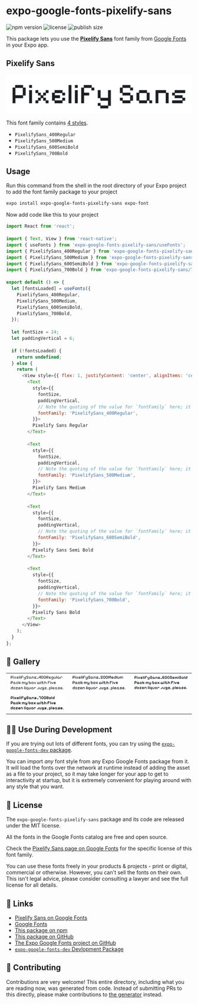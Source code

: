 # expo-google-fonts-pixelify-sans

![npm version](https://flat.badgen.net/npm/v/expo-google-fonts-pixelify-sans)
![license](https://flat.badgen.net/github/license/expo/google-fonts)
![publish size](https://flat.badgen.net/packagephobia/install/expo-google-fonts-pixelify-sans)

This package lets you use the [**Pixelify Sans**](https://fonts.google.com/specimen/Pixelify+Sans) font family from [Google Fonts](https://fonts.google.com/) in your Expo app.

## Pixelify Sans

![Pixelify Sans](./font-family.png)

This font family contains [4 styles](#-gallery).

- `PixelifySans_400Regular`
- `PixelifySans_500Medium`
- `PixelifySans_600SemiBold`
- `PixelifySans_700Bold`

## Usage

Run this command from the shell in the root directory of your Expo project to add the font family package to your project
```sh
expo install expo-google-fonts-pixelify-sans expo-font
```

Now add code like this to your project
```js
import React from 'react';

import { Text, View } from 'react-native';
import { useFonts } from 'expo-google-fonts-pixelify-sans/useFonts';
import { PixelifySans_400Regular } from 'expo-google-fonts-pixelify-sans/400Regular';
import { PixelifySans_500Medium } from 'expo-google-fonts-pixelify-sans/500Medium';
import { PixelifySans_600SemiBold } from 'expo-google-fonts-pixelify-sans/600SemiBold';
import { PixelifySans_700Bold } from 'expo-google-fonts-pixelify-sans/700Bold';

export default () => {
  let [fontsLoaded] = useFonts({
    PixelifySans_400Regular,
    PixelifySans_500Medium,
    PixelifySans_600SemiBold,
    PixelifySans_700Bold,
  });

  let fontSize = 24;
  let paddingVertical = 6;

  if (!fontsLoaded) {
    return undefined;
  } else {
    return (
      <View style={{ flex: 1, justifyContent: 'center', alignItems: 'center' }}>
        <Text
          style={{
            fontSize,
            paddingVertical,
            // Note the quoting of the value for `fontFamily` here; it expects a string!
            fontFamily: 'PixelifySans_400Regular',
          }}>
          Pixelify Sans Regular
        </Text>

        <Text
          style={{
            fontSize,
            paddingVertical,
            // Note the quoting of the value for `fontFamily` here; it expects a string!
            fontFamily: 'PixelifySans_500Medium',
          }}>
          Pixelify Sans Medium
        </Text>

        <Text
          style={{
            fontSize,
            paddingVertical,
            // Note the quoting of the value for `fontFamily` here; it expects a string!
            fontFamily: 'PixelifySans_600SemiBold',
          }}>
          Pixelify Sans Semi Bold
        </Text>

        <Text
          style={{
            fontSize,
            paddingVertical,
            // Note the quoting of the value for `fontFamily` here; it expects a string!
            fontFamily: 'PixelifySans_700Bold',
          }}>
          Pixelify Sans Bold
        </Text>
      </View>
    );
  }
};

```

## 🔡 Gallery


||||
|-|-|-|
|![PixelifySans_400Regular](.//400Regular/PixelifySans_400Regular.ttf.png)|![PixelifySans_500Medium](.//500Medium/PixelifySans_500Medium.ttf.png)|![PixelifySans_600SemiBold](.//600SemiBold/PixelifySans_600SemiBold.ttf.png)||
|![PixelifySans_700Bold](.//700Bold/PixelifySans_700Bold.ttf.png)||||


## 👩‍💻 Use During Development

If you are trying out lots of different fonts, you can try using the [`expo-google-fonts-dev` package](https://github.com/freeboub/google-fonts/tree/master/font-packages/dev#readme).

You can import *any* font style from any Expo Google Fonts package from it. It will load the fonts
over the network at runtime instead of adding the asset as a file to your project, so it may take longer
for your app to get to interactivity at startup, but it is extremely convenient
for playing around with any style that you want.

## 📖 License

The `expo-google-fonts-pixelify-sans` package and its code are released under the MIT license.

All the fonts in the Google Fonts catalog are free and open source.

Check the [Pixelify Sans page on Google Fonts](https://fonts.google.com/specimen/Pixelify+Sans) for the specific license of this font family.

You can use these fonts freely in your products & projects - print or digital, commercial or otherwise. However, you can't sell the fonts on their own. This isn't legal advice, please consider consulting a lawyer and see the full license for all details.

## 🔗 Links

- [Pixelify Sans on Google Fonts](https://fonts.google.com/specimen/Pixelify+Sans)
- [Google Fonts](https://fonts.google.com/)
- [This package on npm](https://www.npmjs.com/package/expo-google-fonts-pixelify-sans)
- [This package on GitHub](https://github.com/freeboub/google-fonts/tree/master/font-packages/pixelify-sans)
- [The Expo Google Fonts project on GitHub](https://github.com/freeboub/google-fonts)
- [`expo-google-fonts-dev` Devlopment Package](https://github.com/freeboub/google-fonts/tree/master/font-packages/dev)

## 🤝 Contributing

Contributions are very welcome! This entire directory, including what you are reading now, was generated from code. Instead of submitting PRs to this directly, please make contributions to [the generator](https://github.com/freeboub/google-fonts/tree/master/packages/generator) instead.
